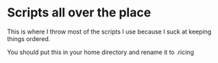 # Scripts all over the place

This is where I throw most of the scripts I use because I suck at keeping things ordered.

You should put this in your home directory and rename it to .ricing
